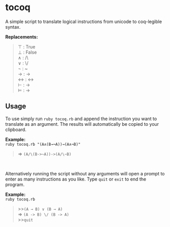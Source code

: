# tocoq
A simple script to translate logical instructions from unicode to coq-legible syntax.

**Replacements:**
>	⊤ : True  
	⊥ : False  
	∧ : /\  
	∨ : \\/  
	¬ : ~  
	→&#xFE0E; : ->  
	↔&#xFE0E; : <->  
	⊢ : ->  
	⊨ : ->  

## Usage
To use simply run `ruby tocoq.rb` and append the instruction you want to translate as an argument. The results will automatically be copied to your clipboard.

**Example:**  
`ruby tocoq.rb "(A∧(B→¬A))→(A∧¬B)"`
> ⇒ `(A/\(B->~A))->(A/\~B)`
  
&nbsp;

Alternatively running the script without any arguments will open a prompt to enter as many instructions as you like. Type `quit` or `exit` to end the program.

**Example:**  
`ruby tocoq.rb `
> \>\>`(A → B) ∨ (B → A)`  
⇒ `(A -> B) \/ (B -> A)`  
\>\>`quit`
